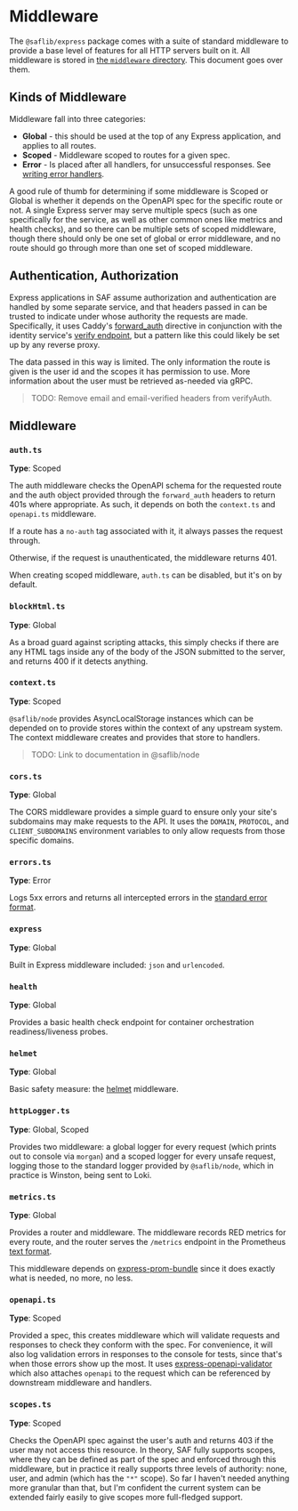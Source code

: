 # Middleware

The `@saflib/express` package comes with a suite of standard middleware to provide a base level of features for all HTTP servers built on it. All middleware is stored in [the `middleware` directory](https://github.com/sderickson/saflib/tree/main/express/src/middleware). This document goes over them.

## Kinds of Middleware

Middleware fall into three categories:

- **Global** - this should be used at the top of any Express application, and applies to all routes.
- **Scoped** - Middleware scoped to routes for a given spec.
- **Error** - Is placed after all handlers, for unsuccessful responses. See [writing error handlers](https://expressjs.com/en/guide/error-handling.html#writing-error-handlers).

A good rule of thumb for determining if some middleware is Scoped or Global is whether it depends on the OpenAPI spec for the specific route or not. A single Express server may serve multiple specs (such as one specifically for the service, as well as other common ones like metrics and health checks), and so there can be multiple sets of scoped middleware, though there should only be one set of global or error middleware, and no route should go through more than one set of scoped middleware.

## Authentication, Authorization

Express applications in SAF assume authorization and authentication are handled by some separate service, and that headers passed in can be trusted to indicate under whose authority the requests are made. Specifically, it uses Caddy's [forward_auth](https://caddyserver.com/docs/caddyfile/directives/forward_auth) directive in conjunction with the identity service's [verify endpoint](https://github.com/sderickson/saflib/blob/main/identity/identity-spec/routes/auth/verify-auth.yaml), but a pattern like this could likely be set up by any reverse proxy.

The data passed in this way is limited. The only information the route is given is the user id and the scopes it has permission to use. More information about the user must be retrieved as-needed via gRPC.

> TODO: Remove email and email-verified headers from verifyAuth.

## Middleware

### `auth.ts`

**Type**: Scoped

The auth middleware checks the OpenAPI schema for the requested route and the auth object provided through the `forward_auth` headers to return 401s where appropriate. As such, it depends on both the `context.ts` and `openapi.ts` middleware.

If a route has a `no-auth` tag associated with it, it always passes the request through.

Otherwise, if the request is unauthenticated, the middleware returns 401.

When creating scoped middleware, `auth.ts` can be disabled, but it's on by default.

### `blockHtml.ts`

**Type**: Global

As a broad guard against scripting attacks, this simply checks if there are any HTML tags inside any of the body of the JSON submitted to the server, and returns 400 if it detects anything.

### `context.ts`

**Type**: Scoped

`@saflib/node` provides AsyncLocalStorage instances which can be depended on to provide stores within the context of any upstream system. The context middleware creates and provides that store to handlers.

> TODO: Link to documentation in @saflib/node

### `cors.ts`

**Type**: Global

The CORS middleware provides a simple guard to ensure only your site's subdomains may make requests to the API. It uses the `DOMAIN`, `PROTOCOL`, and `CLIENT_SUBDOMAINS` environment variables to only allow requests from those specific domains.

### `errors.ts`

**Type**: Error

Logs 5xx errors and returns all intercepted errors in the [standard error format](https://github.com/sderickson/saflib/blob/37d619bf41fe2922880dee7483b9fb9690d2ee1b/openapi/schemas/error.yaml).

### `express`

**Type**: Global

Built in Express middleware included: `json` and `urlencoded`.

### `health`

**Type**: Global

Provides a basic health check endpoint for container orchestration readiness/liveness probes.

### `helmet`

**Type**: Global

Basic safety measure: the [helmet](https://www.npmjs.com/package/helmet) middleware.

### `httpLogger.ts`

**Type**: Global, Scoped

Provides two middleware: a global logger for every request (which prints out to console via `morgan`) and a scoped logger for every unsafe request, logging those to the standard logger provided by `@saflib/node`, which in practice is Winston, being sent to Loki.

### `metrics.ts`

**Type**: Global

Provides a router and middleware. The middleware records RED metrics for every route, and the router serves the `/metrics` endpoint in the Prometheus [text format](https://prometheus.io/docs/instrumenting/exposition_formats/#text-format-example).

This middleware depends on [express-prom-bundle](https://github.com/jochen-schweizer/express-prom-bundle) since it does exactly what is needed, no more, no less.

### `openapi.ts`

**Type**: Scoped

Provided a spec, this creates middleware which will validate requests and responses to check they conform with the spec. For convenience, it will also log validation errors in responses to the console for tests, since that's when those errors show up the most. It uses [express-openapi-validator](https://www.npmjs.com/package/express-openapi-validator) which also attaches `openapi` to the request which can be referenced by downstream middleware and handlers.

### `scopes.ts`

**Type**: Scoped

Checks the OpenAPI spec against the user's auth and returns 403 if the user may not access this resource. In theory, SAF fully supports scopes, where they can be defined as part of the spec and enforced through this middleware, but in practice it really supports three levels of authority: none, user, and admin (which has the `"*"` scope). So far I haven't needed anything more granular than that, but I'm confident the current system can be extended fairly easily to give scopes more full-fledged support.

